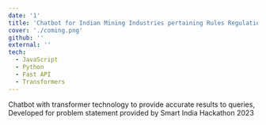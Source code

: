 ```yaml
---
date: '1'
title: 'Chatbot for Indian Mining Industries pertaining Rules Regulations & Guidelines'
cover: './coming.png'
github: ''
external: ''
tech:
  - JavaScript
  - Python
  - Fast API
  - Transformers
---
```


Chatbot with transformer technology to provide accurate results to queries, Developed for problem statement provided by Smart India Hackathon 2023
